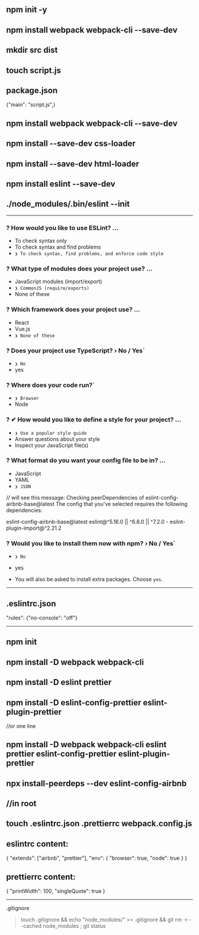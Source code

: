 ## npm init -y

## npm install webpack webpack-cli --save-dev

## mkdir src dist

## touch script.js

## package.json

{"main": "script.js",}

## npm install webpack webpack-cli --save-dev

## npm install --save-dev css-loader

## npm install --save-dev html-loader

## npm install eslint --save-dev

## ./node_modules/.bin/eslint --init

---

### ? How would you like to use ESLint? …

- To check syntax only
- To check syntax and find problems
- `❯ To check syntax, find problems, and enforce code style`

### ? What type of modules does your project use? …

- JavaScript modules (import/export)
- `❯ CommonJS (require/exports)`
- None of these

### ? Which framework does your project use? …

- React
- Vue.js
- `❯ None of these`

### ? Does your project use TypeScript? › No / Yes`

- `❯ No`
- yes

### ? Where does your code run?`

- `❯ Browser`
- Node

### ? ✔ How would you like to define a style for your project? …

- `❯ Use a popular style guide`
- Answer questions about your style
- Inspect your JavaScript file(s)

### ? What format do you want your config file to be in? …

- JavaScript
- YAML
- `❯ JSON`

// will see this message:
Checking peerDependencies of eslint-config-airbnb-base@latest
The config that you've selected requires the following dependencies:

eslint-config-airbnb-base@latest eslint@^5.16.0 || ^6.8.0 || ^7.2.0 - eslint-plugin-import@^2.21.2

### ? Would you like to install them now with npm? › No / Yes`

- `❯ No`
- yes

- You will also be asked to install extra packages. Choose `yes`.

---

## .eslintrc.json

"rules":
{"no-console": "off"}

---

## npm init

## npm install -D webpack webpack-cli

## npm install -D eslint prettier

## npm install -D eslint-config-prettier eslint-plugin-prettier

//or one line

## npm install -D webpack webpack-cli eslint prettier eslint-config-prettier eslint-plugin-prettier

## npx install-peerdeps --dev eslint-config-airbnb

## //in root

## touch .eslintrc.json .prettierrc webpack.config.js

## eslintrc content:

{
"extends": ["airbnb", "prettier"],
"env": {
"browser": true,
"node": true
}
}

## prettierrc content:

{
"printWidth": 100,
"singleQuote": true
}

---

.gitignore

> touch .gitignore && echo "node_modules/" >> .gitignore && git rm -r --cached node_modules ; git status

